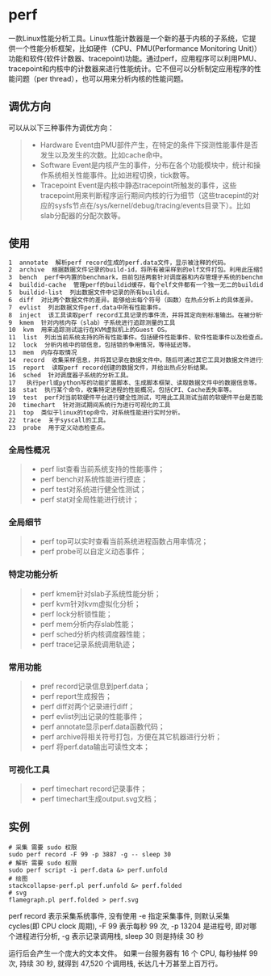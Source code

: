 # perf

一款Linux性能分析工具。Linux性能计数器是一个新的基于内核的子系统，它提供一个性能分析框架，比如硬件（CPU、PMU(Performance Monitoring Unit)）功能和软件(软件计数器、tracepoint)功能。通过perf，应用程序可以利用PMU、tracepoint和内核中的计数器来进行性能统计。它不但可以分析制定应用程序的性能问题（per thread），也可以用来分析内核的性能问题。

## 调优方向

可以从以下三种事件为调优方向：

>- Hardware Event由PMU部件产生，在特定的条件下探测性能事件是否发生以及发生的次数。比如cache命中。
>- Software Event是内核产生的事件，分布在各个功能模块中，统计和操作系统相关性能事件。比如进程切换，tick数等。
>- Tracepoint Event是内核中静态tracepoint所触发的事件，这些tracepoint用来判断程序运行期间内核的行为细节（这些tracepint的对应的sysfs节点在/sys/kernel/debug/tracing/events目录下）。比如slab分配器的分配次数等。

## 使用

```txt
1  annotate  解析perf record生成的perf.data文件，显示被注释的代码。
2  archive  根据数据文件记录的build-id，将所有被采样到的elf文件打包。利用此压缩包，可以再任何机器上分析数据文件中记录的采样数据。
3  bench  perf中内置的benchmark，目前包括两套针对调度器和内存管理子系统的benchmark。
4  buildid-cache  管理perf的buildid缓存，每个elf文件都有一个独一无二的buildid。buildid被perf用来关联性能数据与elf文件。
5  buildid-list  列出数据文件中记录的所有buildid。
6  diff  对比两个数据文件的差异。能够给出每个符号（函数）在热点分析上的具体差异。
7  evlist  列出数据文件perf.data中所有性能事件。
8  inject  该工具读取perf record工具记录的事件流，并将其定向到标准输出。在被分析代码中的任何一点，都可以向事件流中注入其它事件。
9  kmem  针对内核内存（slab）子系统进行追踪测量的工具
10  kvm  用来追踪测试运行在KVM虚拟机上的Guest OS。
11  list  列出当前系统支持的所有性能事件。包括硬件性能事件、软件性能事件以及检查点。
12  lock  分析内核中的锁信息，包括锁的争用情况，等待延迟等。
13  mem  内存存取情况
14  record  收集采样信息，并将其记录在数据文件中。随后可通过其它工具对数据文件进行分析。
15  report  读取perf record创建的数据文件，并给出热点分析结果。
16  sched  针对调度器子系统的分析工具。
17   执行perl或python写的功能扩展脚本、生成脚本框架、读取数据文件中的数据信息等。
18  stat  执行某个命令，收集特定进程的性能概况，包括CPI、Cache丢失率等。
19  test  perf对当前软硬件平台进行健全性测试，可用此工具测试当前的软硬件平台是否能支持perf的所有功能。
20  timechart  针对测试期间系统行为进行可视化的工具
21  top  类似于linux的top命令，对系统性能进行实时分析。
22  trace  关于syscall的工具。
23  probe  用于定义动态检查点。
```

### 全局性概况

>- perf list查看当前系统支持的性能事件；
>- perf bench对系统性能进行摸底；
>- perf test对系统进行健全性测试；
>- perf stat对全局性能进行统计；

### 全局细节

>- perf top可以实时查看当前系统进程函数占用率情况；
>- perf probe可以自定义动态事件；

### 特定功能分析

>- perf kmem针对slab子系统性能分析；
>- perf kvm针对kvm虚拟化分析；
>- perf lock分析锁性能；
>- perf mem分析内存slab性能；
>- perf sched分析内核调度器性能；
>- perf trace记录系统调用轨迹；

### 常用功能

>- pref record记录信息到perf.data；
>- perf report生成报告；
>- perf diff对两个记录进行diff；
>- perf evlist列出记录的性能事件；
>- perf annotate显示perf.data函数代码；
>- perf archive将相关符号打包，方便在其它机器进行分析；
>- perf 将perf.data输出可读性文本；

### 可视化工具

>- perf timechart record记录事件；
>- perf timechart生成output.svg文档；

## 实例

```shell
# 采集 需要 sudo 权限
sudo perf record -F 99 -p 3887 -g -- sleep 30
# 解析 需要 sudo 权限
sudo perf script -i perf.data &> perf.unfold
# 绘图
stackcollapse-perf.pl perf.unfold &> perf.folded
# svg
flamegraph.pl perf.folded > perf.svg
```

perf record 表示采集系统事件, 没有使用 -e 指定采集事件, 则默认采集 cycles(即 CPU clock 周期), -F 99 表示每秒 99 次, -p 13204 是进程号, 即对哪个进程进行分析, -g 表示记录调用栈, sleep 30 则是持续 30 秒

运行后会产生一个庞大的文本文件。 如果一台服务器有 16 个 CPU, 每秒抽样 99 次, 持续 30 秒, 就得到 47,520 个调用栈, 长达几十万甚至上百万行。
